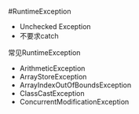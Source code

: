 #RuntimeException

* Unchecked Exception
* 不要求catch

常见RuntimeException
* ArithmeticException
* ArrayStoreException
* ArrayIndexOutOfBoundsException
* ClassCastException
* ConcurrentModificationException


